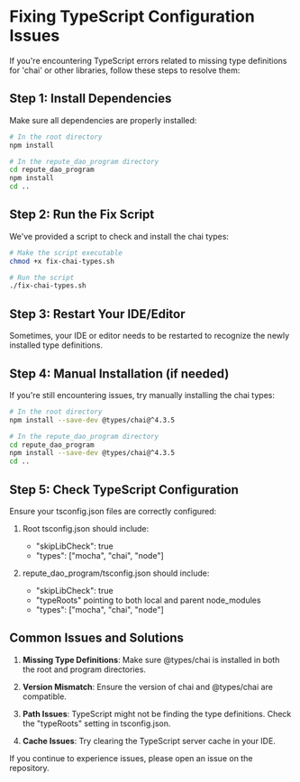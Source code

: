 # Fixing TypeScript Configuration Issues

If you're encountering TypeScript errors related to missing type definitions for 'chai' or other libraries, follow these steps to resolve them:

## Step 1: Install Dependencies

Make sure all dependencies are properly installed:

```bash
# In the root directory
npm install

# In the repute_dao_program directory
cd repute_dao_program
npm install
cd ..
```

## Step 2: Run the Fix Script

We've provided a script to check and install the chai types:

```bash
# Make the script executable
chmod +x fix-chai-types.sh

# Run the script
./fix-chai-types.sh
```

## Step 3: Restart Your IDE/Editor

Sometimes, your IDE or editor needs to be restarted to recognize the newly installed type definitions.

## Step 4: Manual Installation (if needed)

If you're still encountering issues, try manually installing the chai types:

```bash
# In the root directory
npm install --save-dev @types/chai@^4.3.5

# In the repute_dao_program directory
cd repute_dao_program
npm install --save-dev @types/chai@^4.3.5
cd ..
```

## Step 5: Check TypeScript Configuration

Ensure your tsconfig.json files are correctly configured:

1. Root tsconfig.json should include:
   - "skipLibCheck": true
   - "types": ["mocha", "chai", "node"]

2. repute_dao_program/tsconfig.json should include:
   - "skipLibCheck": true
   - "typeRoots" pointing to both local and parent node_modules
   - "types": ["mocha", "chai", "node"]

## Common Issues and Solutions

1. **Missing Type Definitions**: Make sure @types/chai is installed in both the root and program directories.

2. **Version Mismatch**: Ensure the version of chai and @types/chai are compatible.

3. **Path Issues**: TypeScript might not be finding the type definitions. Check the "typeRoots" setting in tsconfig.json.

4. **Cache Issues**: Try clearing the TypeScript server cache in your IDE.

If you continue to experience issues, please open an issue on the repository.